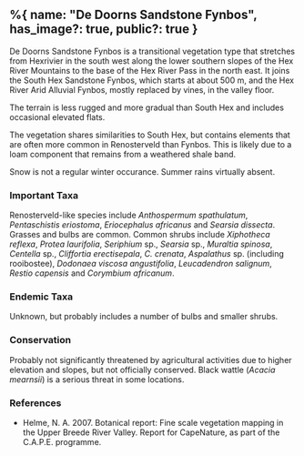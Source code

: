 %{
    name: "De Doorns Sandstone Fynbos",
    has_image?: true,
    public?: true
}
---

De Doorns Sandstone Fynbos is a transitional vegetation type that stretches from Hexrivier in the south west along the lower southern slopes of the Hex River Mountains to the base of the Hex River Pass in the north east. It joins the South Hex Sandstone Fynbos, which starts at about 500 m, and the Hex River Arid Alluvial Fynbos, mostly replaced by vines, in the valley floor.

The terrain is less rugged and more gradual than South Hex and includes occasional elevated flats.

The vegetation shares similarities to South Hex, but contains elements that are often more common in Renosterveld than Fynbos. This is likely due to a loam component that remains from a weathered shale band.

Snow is not a regular winter occurance. Summer rains virtually absent.

### Important Taxa

Renosterveld-like species include *Anthospermum spathulatum*, *Pentaschistis eriostoma*, *Eriocephalus africanus* and *Searsia dissecta*. Grasses and bulbs are common. Common shrubs include *Xiphotheca reflexa*, *Protea laurifolia*, *Seriphium* sp., *Searsia* sp., *Muraltia spinosa*, *Centella* sp., *Cliffortia erectisepala*, *C. crenata*, *Aspalathus* sp. (including rooibostee), *Dodonaea viscosa angustifolia*, *Leucadendron salignum*, *Restio capensis* and *Corymbium africanum*.

### Endemic Taxa

Unknown, but probably includes a number of bulbs and smaller shrubs.

### Conservation

Probably not significantly threatened by agricultural activities due to higher elevation and slopes, but not officially conserved. Black wattle (*Acacia mearnsii*) is a serious threat in some locations.

### References

* Helme, N. A. 2007. Botanical report: Fine scale vegetation mapping in the Upper Breede River Valley. Report for CapeNature, as part of the C.A.P.E. programme.
